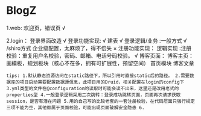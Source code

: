 # BlogZ

1.web:
    欢迎页，错误页 √
    
2.login：
    登录界面改造 √
    登录功能实现: √
        建表  √
        登录逻辑/业务 :一般方式 √  /shiro方式 企业级配置，太麻烦了，得不偿失 ×
    注册功能实现：
        逻辑实现 :注册校验：重复用户名校验，密码、邮箱、电话号码校验。 √
    博客页面：
        博客主页：画模板，规划板块（核心不在多，拥有可扩展性，预留空间）
            首页模块
            博客文章



`tips:
1.默认静态资源访问在static路径下，所以引用时直接static后的路径。
2.需要数据库的项目启动需要配置数据源信息，此项目用的Druid，相关配置在login的config下
3.yml类型的文件在@configuration的读取时可能会读不出来，这里还是改用老式的properties型
4.一般登录逻辑采用二次跳转：登录成功跳转页面，页面再次请求获取session，是否有潜在问题
5.用的自己写的比较老套的一套注册校验，在代码层面只强行规定三项不能为空，其他都属于页面校验，可能出现页面破解安全隐患
6.`
